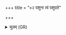 +++
title = "०२ पशुना त्वं पशुपते"

+++
<details><summary>मूलम् (GR)</summary>

पशुना त्वं पशुपते  
द्विपाद् दत्त्वा चतुष्पदा ।  
आत्मन्वतीं दक्षिणां  
प्राणं दत्त्वा प्राणिहि ॥
</details>